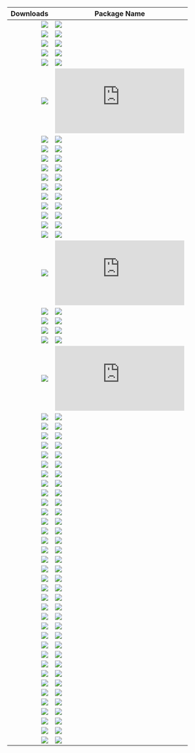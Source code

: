 | Downloads | Package Name |
|-----------:|--------------|
| [![](http://img.shields.io/chocolatey/dt/andy.svg?color=green&label=andy)](https://chocolatey.org/packages/andy) | [![](https://img.shields.io/chocolatey/v/andy?color=green&label=andy)](https://github.com/tunisiano187/Chocolatey-packages/tree/master/automatic/andy)|
| [![](http://img.shields.io/chocolatey/dt/aria2.svg?color=green&label=aria2)](https://chocolatey.org/packages/aria2) | [![](https://img.shields.io/chocolatey/v/aria2?color=green&label=aria2)](https://github.com/tunisiano187/Chocolatey-packages/tree/master/automatic/aria2)|
| [![](http://img.shields.io/chocolatey/dt/audacious.svg?color=green&label=audacious)](https://chocolatey.org/packages/audacious) | [![](https://img.shields.io/chocolatey/v/audacious?color=green&label=audacious)](https://github.com/tunisiano187/Chocolatey-packages/tree/master/automatic/audacious)|
| [![](http://img.shields.io/chocolatey/dt/autoruns.svg?color=green&label=autoruns)](https://chocolatey.org/packages/autoruns) | [![](https://img.shields.io/chocolatey/v/autoruns?color=green&label=autoruns)](https://github.com/tunisiano187/Chocolatey-packages/tree/master/automatic/autoruns)|
| [![](http://img.shields.io/chocolatey/dt/bitcoinxt.svg?color=green&label=bitcoinxt)](https://chocolatey.org/packages/bitcoinxt) | [![](https://img.shields.io/chocolatey/v/bitcoinxt?color=green&label=bitcoinxt)](https://github.com/tunisiano187/Chocolatey-packages/tree/master/automatic/bitcoinxt)|
| [![](http://img.shields.io/chocolatey/dt/bitcoinxt.install.svg?color=green&label=bitcoinxt.install)](https://chocolatey.org/packages/bitcoinxt.install) | [![](https://img.shields.io/chocolatey/v/bitcoinxt.install?color=green&label=bitcoinxt.install)](https://github.com/tunisiano187/Chocolatey-packages/tree/master/automatic/bitcoinxt.install)|
| [![](http://img.shields.io/chocolatey/dt/blink.svg?color=green&label=blink)](https://chocolatey.org/packages/blink) | [![](https://img.shields.io/chocolatey/v/blink?color=green&label=blink)](https://github.com/tunisiano187/Chocolatey-packages/tree/master/automatic/blink)|
| [![](http://img.shields.io/chocolatey/dt/boinc.svg?color=green&label=boinc)](https://chocolatey.org/packages/boinc) | [![](https://img.shields.io/chocolatey/v/boinc?color=green&label=boinc)](https://github.com/tunisiano187/Chocolatey-packages/tree/master/automatic/boinc)|
| [![](http://img.shields.io/chocolatey/dt/brave-nightly.svg?color=green&label=brave-nightly)](https://chocolatey.org/packages/brave-nightly) | [![](https://img.shields.io/chocolatey/v/brave-nightly?color=green&label=brave-nightly)](https://github.com/tunisiano187/Chocolatey-packages/tree/master/automatic/brave-nightly)|
| [![](http://img.shields.io/chocolatey/dt/chromehistoryview.svg?color=green&label=chromehistoryview)](https://chocolatey.org/packages/chromehistoryview) | [![](https://img.shields.io/chocolatey/v/chromehistoryview?color=green&label=chromehistoryview)](https://github.com/tunisiano187/Chocolatey-packages/tree/master/automatic/chromehistoryview)|
| [![](http://img.shields.io/chocolatey/dt/citrix-sharefile-sync.svg?color=green&label=citrix-sharefile-sync)](https://chocolatey.org/packages/citrix-sharefile-sync) | [![](https://img.shields.io/chocolatey/v/citrix-sharefile-sync?color=green&label=citrix-sharefile-sync)](https://github.com/tunisiano187/Chocolatey-packages/tree/master/automatic/citrix-sharefile-sync)|
| [![](http://img.shields.io/chocolatey/dt/csvfileview.svg?color=green&label=csvfileview)](https://chocolatey.org/packages/csvfileview) | [![](https://img.shields.io/chocolatey/v/csvfileview?color=green&label=csvfileview)](https://github.com/tunisiano187/Chocolatey-packages/tree/master/automatic/csvfileview)|
| [![](http://img.shields.io/chocolatey/dt/ddu.svg?color=green&label=ddu)](https://chocolatey.org/packages/ddu) | [![](https://img.shields.io/chocolatey/v/ddu?color=green&label=ddu)](https://github.com/tunisiano187/Chocolatey-packages/tree/master/automatic/ddu)|
| [![](http://img.shields.io/chocolatey/dt/deepl.svg?color=green&label=deepl)](https://chocolatey.org/packages/deepl) | [![](https://img.shields.io/chocolatey/v/deepl?color=green&label=deepl)](https://github.com/tunisiano187/Chocolatey-packages/tree/master/automatic/deepl)|
| [![](http://img.shields.io/chocolatey/dt/dexpot.svg?color=green&label=dexpot)](https://chocolatey.org/packages/dexpot) | [![](https://img.shields.io/chocolatey/v/dexpot?color=green&label=dexpot)](https://github.com/tunisiano187/Chocolatey-packages/tree/master/automatic/dexpot)|
| [![](http://img.shields.io/chocolatey/dt/digikam.svg?color=green&label=digikam)](https://chocolatey.org/packages/digikam) | [![](https://img.shields.io/chocolatey/v/digikam?color=green&label=digikam)](https://github.com/tunisiano187/Chocolatey-packages/tree/master/automatic/digikam)|
| [![](http://img.shields.io/chocolatey/dt/dogecoin.svg?color=green&label=dogecoin)](https://chocolatey.org/packages/dogecoin) | [![](https://img.shields.io/chocolatey/v/dogecoin?color=green&label=dogecoin)](https://github.com/tunisiano187/Chocolatey-packages/tree/master/automatic/dogecoin)|
| [![](http://img.shields.io/chocolatey/dt/dogecoin.install.svg?color=green&label=dogecoin.install)](https://chocolatey.org/packages/dogecoin.install) | [![](https://img.shields.io/chocolatey/v/dogecoin.install?color=green&label=dogecoin.install)](https://github.com/tunisiano187/Chocolatey-packages/tree/master/automatic/dogecoin.install)|
| [![](http://img.shields.io/chocolatey/dt/dogecoin.portable.svg?color=green&label=dogecoin.portable)](https://chocolatey.org/packages/dogecoin.portable) | [![](https://img.shields.io/chocolatey/v/dogecoin.portable?color=green&label=dogecoin.portable)](https://github.com/tunisiano187/Chocolatey-packages/tree/master/automatic/dogecoin.portable)|
| [![](http://img.shields.io/chocolatey/dt/eagle.svg?color=green&label=eagle)](https://chocolatey.org/packages/eagle) | [![](https://img.shields.io/chocolatey/v/eagle?color=green&label=eagle)](https://github.com/tunisiano187/Chocolatey-packages/tree/master/automatic/eagle)|
| [![](http://img.shields.io/chocolatey/dt/electron.svg?color=green&label=electron)](https://chocolatey.org/packages/electron) | [![](https://img.shields.io/chocolatey/v/electron?color=green&label=electron)](https://github.com/tunisiano187/Chocolatey-packages/tree/master/automatic/electron)|
| [![](http://img.shields.io/chocolatey/dt/electrum.svg?color=green&label=electrum)](https://chocolatey.org/packages/electrum) | [![](https://img.shields.io/chocolatey/v/electrum?color=green&label=electrum)](https://github.com/tunisiano187/Chocolatey-packages/tree/master/automatic/electrum)|
| [![](http://img.shields.io/chocolatey/dt/electrum.install.svg?color=green&label=electrum.install)](https://chocolatey.org/packages/electrum.install) | [![](https://img.shields.io/chocolatey/v/electrum.install?color=green&label=electrum.install)](https://github.com/tunisiano187/Chocolatey-packages/tree/master/automatic/electrum.install)|
| [![](http://img.shields.io/chocolatey/dt/electrum.portable.svg?color=green&label=electrum.portable)](https://chocolatey.org/packages/electrum.portable) | [![](https://img.shields.io/chocolatey/v/electrum.portable?color=green&label=electrum.portable)](https://github.com/tunisiano187/Chocolatey-packages/tree/master/automatic/electrum.portable)|
| [![](http://img.shields.io/chocolatey/dt/fah.svg?color=green&label=fah)](https://chocolatey.org/packages/fah) | [![](https://img.shields.io/chocolatey/v/fah?color=green&label=fah)](https://github.com/tunisiano187/Chocolatey-packages/tree/master/automatic/fah)|
| [![](http://img.shields.io/chocolatey/dt/filejuggler.svg?color=green&label=filejuggler)](https://chocolatey.org/packages/filejuggler) | [![](https://img.shields.io/chocolatey/v/filejuggler?color=green&label=filejuggler)](https://github.com/tunisiano187/Chocolatey-packages/tree/master/automatic/filejuggler)|
| [![](http://img.shields.io/chocolatey/dt/fing.svg?color=green&label=fing)](https://chocolatey.org/packages/fing) | [![](https://img.shields.io/chocolatey/v/fing?color=green&label=fing)](https://github.com/tunisiano187/Chocolatey-packages/tree/master/automatic/fing)|
| [![](http://img.shields.io/chocolatey/dt/foldit.svg?color=green&label=foldit)](https://chocolatey.org/packages/foldit) | [![](https://img.shields.io/chocolatey/v/foldit?color=green&label=foldit)](https://github.com/tunisiano187/Chocolatey-packages/tree/master/automatic/foldit)|
| [![](http://img.shields.io/chocolatey/dt/freeplane.svg?color=green&label=freeplane)](https://chocolatey.org/packages/freeplane) | [![](https://img.shields.io/chocolatey/v/freeplane?color=green&label=freeplane)](https://github.com/tunisiano187/Chocolatey-packages/tree/master/automatic/freeplane)|
| [![](http://img.shields.io/chocolatey/dt/geany-plugins.svg?color=green&label=geany-plugins)](https://chocolatey.org/packages/geany-plugins) | [![](https://img.shields.io/chocolatey/v/geany-plugins?color=green&label=geany-plugins)](https://github.com/tunisiano187/Chocolatey-packages/tree/master/automatic/geany-plugins)|
| [![](http://img.shields.io/chocolatey/dt/gramps.svg?color=green&label=gramps)](https://chocolatey.org/packages/gramps) | [![](https://img.shields.io/chocolatey/v/gramps?color=green&label=gramps)](https://github.com/tunisiano187/Chocolatey-packages/tree/master/automatic/gramps)|
| [![](http://img.shields.io/chocolatey/dt/gridcoinwallet.svg?color=green&label=gridcoinwallet)](https://chocolatey.org/packages/gridcoinwallet) | [![](https://img.shields.io/chocolatey/v/gridcoinwallet?color=green&label=gridcoinwallet)](https://github.com/tunisiano187/Chocolatey-packages/tree/master/automatic/gridcoinwallet)|
| [![](http://img.shields.io/chocolatey/dt/jbs.svg?color=green&label=jbs)](https://chocolatey.org/packages/jbs) | [![](https://img.shields.io/chocolatey/v/jbs?color=green&label=jbs)](https://github.com/tunisiano187/Chocolatey-packages/tree/master/automatic/jbs)|
| [![](http://img.shields.io/chocolatey/dt/jcpicker.svg?color=green&label=jcpicker)](https://chocolatey.org/packages/jcpicker) | [![](https://img.shields.io/chocolatey/v/jcpicker?color=green&label=jcpicker)](https://github.com/tunisiano187/Chocolatey-packages/tree/master/automatic/jcpicker)|
| [![](http://img.shields.io/chocolatey/dt/keepass-plugin-webautotype.svg?color=green&label=keepass-plugin-webautotype)](https://chocolatey.org/packages/keepass-plugin-webautotype) | [![](https://img.shields.io/chocolatey/v/keepass-plugin-webautotype?color=green&label=keepass-plugin-webautotype)](https://github.com/tunisiano187/Chocolatey-packages/tree/master/automatic/keepass-plugin-webautotype)|
| [![](http://img.shields.io/chocolatey/dt/lbry.svg?color=green&label=lbry)](https://chocolatey.org/packages/lbry) | [![](https://img.shields.io/chocolatey/v/lbry?color=green&label=lbry)](https://github.com/tunisiano187/Chocolatey-packages/tree/master/automatic/lbry)|
| [![](http://img.shields.io/chocolatey/dt/monero.svg?color=green&label=monero)](https://chocolatey.org/packages/monero) | [![](https://img.shields.io/chocolatey/v/monero?color=green&label=monero)](https://github.com/tunisiano187/Chocolatey-packages/tree/master/automatic/monero)|
| [![](http://img.shields.io/chocolatey/dt/multibit.svg?color=green&label=multibit)](https://chocolatey.org/packages/multibit) | [![](https://img.shields.io/chocolatey/v/multibit?color=green&label=multibit)](https://github.com/tunisiano187/Chocolatey-packages/tree/master/automatic/multibit)|
| [![](http://img.shields.io/chocolatey/dt/multibit-hd.svg?color=green&label=multibit-hd)](https://chocolatey.org/packages/multibit-hd) | [![](https://img.shields.io/chocolatey/v/multibit-hd?color=green&label=multibit-hd)](https://github.com/tunisiano187/Chocolatey-packages/tree/master/automatic/multibit-hd)|
| [![](http://img.shields.io/chocolatey/dt/odrive.svg?color=green&label=odrive)](https://chocolatey.org/packages/odrive) | [![](https://img.shields.io/chocolatey/v/odrive?color=green&label=odrive)](https://github.com/tunisiano187/Chocolatey-packages/tree/master/automatic/odrive)|
| [![](http://img.shields.io/chocolatey/dt/pinginfoview.svg?color=green&label=pinginfoview)](https://chocolatey.org/packages/pinginfoview) | [![](https://img.shields.io/chocolatey/v/pinginfoview?color=green&label=pinginfoview)](https://github.com/tunisiano187/Chocolatey-packages/tree/master/automatic/pinginfoview)|
| [![](http://img.shields.io/chocolatey/dt/remove-empty-directories.svg?color=green&label=remove-empty-directories)](https://chocolatey.org/packages/remove-empty-directories) | [![](https://img.shields.io/chocolatey/v/remove-empty-directories?color=green&label=remove-empty-directories)](https://github.com/tunisiano187/Chocolatey-packages/tree/master/automatic/remove-empty-directories)|
| [![](http://img.shields.io/chocolatey/dt/rstray.svg?color=green&label=rstray)](https://chocolatey.org/packages/rstray) | [![](https://img.shields.io/chocolatey/v/rstray?color=green&label=rstray)](https://github.com/tunisiano187/Chocolatey-packages/tree/master/automatic/rstray)|
| [![](http://img.shields.io/chocolatey/dt/scite.svg?color=green&label=scite)](https://chocolatey.org/packages/scite) | [![](https://img.shields.io/chocolatey/v/scite?color=green&label=scite)](https://github.com/tunisiano187/Chocolatey-packages/tree/master/automatic/scite)|
| [![](http://img.shields.io/chocolatey/dt/snes9x.svg?color=green&label=snes9x)](https://chocolatey.org/packages/snes9x) | [![](https://img.shields.io/chocolatey/v/snes9x?color=green&label=snes9x)](https://github.com/tunisiano187/Chocolatey-packages/tree/master/automatic/snes9x)|
| [![](http://img.shields.io/chocolatey/dt/softwareinformer.svg?color=green&label=softwareinformer)](https://chocolatey.org/packages/softwareinformer) | [![](https://img.shields.io/chocolatey/v/softwareinformer?color=green&label=softwareinformer)](https://github.com/tunisiano187/Chocolatey-packages/tree/master/automatic/softwareinformer)|
| [![](http://img.shields.io/chocolatey/dt/spybot.svg?color=green&label=spybot)](https://chocolatey.org/packages/spybot) | [![](https://img.shields.io/chocolatey/v/spybot?color=green&label=spybot)](https://github.com/tunisiano187/Chocolatey-packages/tree/master/automatic/spybot)|
| [![](http://img.shields.io/chocolatey/dt/sysmon.svg?color=green&label=sysmon)](https://chocolatey.org/packages/sysmon) | [![](https://img.shields.io/chocolatey/v/sysmon?color=green&label=sysmon)](https://github.com/tunisiano187/Chocolatey-packages/tree/master/automatic/sysmon)|
| [![](http://img.shields.io/chocolatey/dt/transmission.svg?color=green&label=transmission)](https://chocolatey.org/packages/transmission) | [![](https://img.shields.io/chocolatey/v/transmission?color=green&label=transmission)](https://github.com/tunisiano187/Chocolatey-packages/tree/master/automatic/transmission)|
| [![](http://img.shields.io/chocolatey/dt/ultracopier.svg?color=green&label=ultracopier)](https://chocolatey.org/packages/ultracopier) | [![](https://img.shields.io/chocolatey/v/ultracopier?color=green&label=ultracopier)](https://github.com/tunisiano187/Chocolatey-packages/tree/master/automatic/ultracopier)|
| [![](http://img.shields.io/chocolatey/dt/usblogview.svg?color=green&label=usblogview)](https://chocolatey.org/packages/usblogview) | [![](https://img.shields.io/chocolatey/v/usblogview?color=green&label=usblogview)](https://github.com/tunisiano187/Chocolatey-packages/tree/master/automatic/usblogview)|
| [![](http://img.shields.io/chocolatey/dt/wakemeonlan.svg?color=green&label=wakemeonlan)](https://chocolatey.org/packages/wakemeonlan) | [![](https://img.shields.io/chocolatey/v/wakemeonlan?color=green&label=wakemeonlan)](https://github.com/tunisiano187/Chocolatey-packages/tree/master/automatic/wakemeonlan)|
| [![](http://img.shields.io/chocolatey/dt/wamp-server.svg?color=green&label=wamp-server)](https://chocolatey.org/packages/wamp-server) | [![](https://img.shields.io/chocolatey/v/wamp-server?color=green&label=wamp-server)](https://github.com/tunisiano187/Chocolatey-packages/tree/master/automatic/wamp-server)|
| [![](http://img.shields.io/chocolatey/dt/windowsfirewallcontrol.svg?color=green&label=windowsfirewallcontrol)](https://chocolatey.org/packages/windowsfirewallcontrol) | [![](https://img.shields.io/chocolatey/v/windowsfirewallcontrol?color=green&label=windowsfirewallcontrol)](https://github.com/tunisiano187/Chocolatey-packages/tree/master/automatic/windowsfirewallcontrol)|
| [![](http://img.shields.io/chocolatey/dt/wireedit.svg?color=green&label=wireedit)](https://chocolatey.org/packages/wireedit) | [![](https://img.shields.io/chocolatey/v/wireedit?color=green&label=wireedit)](https://github.com/tunisiano187/Chocolatey-packages/tree/master/automatic/wireedit)|
| [![](http://img.shields.io/chocolatey/dt/xHyper-v.svg?color=green&label=xHyper-v)](https://chocolatey.org/packages/xHyper-v) | [![](https://img.shields.io/chocolatey/v/xHyper-v?color=green&label=xHyper-v)](https://github.com/tunisiano187/Chocolatey-packages/tree/master/automatic/xHyper-v)|
| [![](http://img.shields.io/chocolatey/dt/xolidosigndesktop.svg?color=green&label=xolidosigndesktop)](https://chocolatey.org/packages/xolidosigndesktop) | [![](https://img.shields.io/chocolatey/v/xolidosigndesktop?color=green&label=xolidosigndesktop)](https://github.com/tunisiano187/Chocolatey-packages/tree/master/automatic/xolidosigndesktop)|
| [![](http://img.shields.io/chocolatey/dt/xPSDesiredStateConfiguration.svg?color=green&label=xPSDesiredStateConfiguration)](https://chocolatey.org/packages/xPSDesiredStateConfiguration) | [![](https://img.shields.io/chocolatey/v/xPSDesiredStateConfiguration?color=green&label=xPSDesiredStateConfiguration)](https://github.com/tunisiano187/Chocolatey-packages/tree/master/automatic/xPSDesiredStateConfiguration)|
